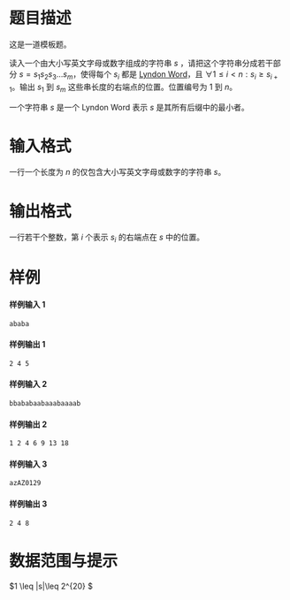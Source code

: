 
# 题目描述

这是一道模板题。

读入一个由大小写英文字母或数字组成的字符串 $s$ ，请把这个字符串分成若干部分 $s=s_1s_2s_3\dots s_m$，使得每个 $s_i$ 都是 [Lyndon Word](https://en.wikipedia.org/wiki/Lyndon_word)，且 $\forall 1\leq i <n:s_i \geq s_{i+1}$。输出 $s_1$ 到 $s_m$ 这些串长度的右端点的位置。位置编号为 $1$ 到 $n$。

一个字符串 $s$ 是一个 Lyndon Word 表示 $s$ 是其所有后缀中的最小者。

# 输入格式

一行一个长度为 $n$ 的仅包含大小写英文字母或数字的字符串 $s$。

# 输出格式

一行若干个整数，第 $i$ 个表示 $s_i$ 的右端点在 $s$ 中的位置。

# 样例

#### 样例输入 1
```plain
ababa
```

#### 样例输出 1
```plain
2 4 5
```

#### 样例输入 2
```plain
bbababaabaaabaaaab
```

#### 样例输出 2
```plain
1 2 4 6 9 13 18
```

#### 样例输入 3
```plain
azAZ0129
```

#### 样例输出 3
```plain
2 4 8
```

# 数据范围与提示

$1 \leq |s|\leq 2^{20} $
			